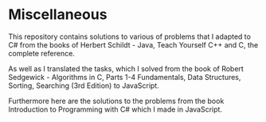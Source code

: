 Miscellaneous
=============

<p>This repository contains solutions to various of problems that I adapted to C# from the books of Herbert Schildt - Java, Teach Yourself C++ and C, the complete reference.</p>
<p>As well as I translated the tasks, which I solved from the book of Robert Sedgewick - Algorithms in C, Parts 1-4 Fundamentals, Data Structures, Sorting, Searching (3rd Edition) to JavaScript.</p>
<p>Furthermore here are the solutions to the problems from the book Introduction to Programming with C# which I made in JavaScript.</p>
